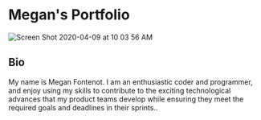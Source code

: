 # Megan's Portfolio
![Screen Shot 2020-04-09 at 10 03 56 AM](https://user-images.githubusercontent.com/33911508/78909754-9806b880-7a49-11ea-8669-895db16e1a8b.png)



## Bio
My name is Megan Fontenot. I am an enthusiastic coder and programmer, and enjoy using my skills to contribute to the exciting technological advances that my product teams develop while ensuring they meet the required goals and deadlines in their sprints.. 


